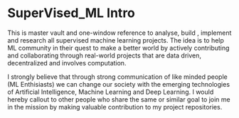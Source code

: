 # SuperVised_ML Intro

This is master vault and one-window reference to analyse, build , implement and research all supervised machine learning projects. The idea is to help ML community in their quest to make a better world by actively contributing and collaborating through real-world projects that are data driven, decentralized and involves computation. 

I strongly believe that through strong communication of like minded people (ML Enthisiasts) we can change our society with the emerging technologies of Artificial Intelligence, Machine Learning and Deep Learning. I would hereby callout to other people who share the same or similar goal to join me in the mission by making valuable contribution to my project repositories.




